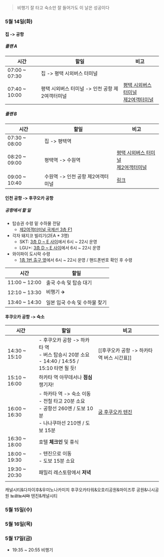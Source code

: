 > 비행기 잘 타고 숙소만 잘 들어가도 이 날은 성공이다
### 5월 14일(화)
#### 집 -> 공항
##### 플랜 A
| 시간            | 할일                           | 비고                                                                                                                                                                                                                                                                                                 |
| ------------- | ---------------------------- | -------------------------------------------------------------------------------------------------------------------------------------------------------------------------------------------------------------------------------------------------------------------------------------------------- |
| 07:00 ~ 07:30 | 집 -> 평택 시외버스 터미널             |                                                                                                                                                                                                                                                                                                    |
| 07:40 ~ 10:00 | 평택 시외버스 터미널 -> 인천 공항 제2여객터미널 | [평택 시외버스 터미널](https://transportation.asamaru.net/%EC%8B%9C%EC%99%B8%EB%B2%84%EC%8A%A4/%EC%8B%9C%EA%B0%84%ED%91%9C/%ED%8F%89%ED%83%9D%EC%8B%9C%EC%99%B8%EB%B2%84%EC%8A%A4%ED%84%B0%EB%AF%B8%EB%84%90/)<br>[제2여객터미널](https://www.jinair.com/promotion/event/BnmmebJXVmcmhRD?snsLang=ko_KR&ctrCd=KOR) |
##### 플랜 B
| 시간            | 할일                   | 비고                                                                                                                                                                                                                                                                                                                                                                     |
| ------------- | -------------------- | ---------------------------------------------------------------------------------------------------------------------------------------------------------------------------------------------------------------------------------------------------------------------------------------------------------------------------------------------------------------------- |
| 07:30 ~ 08:00 | 집 -> 평택역             |                                                                                                                                                                                                                                                                                                                                                                        |
| 08:20 ~ 09:00 | 평택역 -> 수원역           | [평택 시외버스 터미널](https://transportation.asamaru.net/%EC%8B%9C%EC%99%B8%EB%B2%84%EC%8A%A4/%EC%8B%9C%EA%B0%84%ED%91%9C/%ED%8F%89%ED%83%9D%EC%8B%9C%EC%99%B8%EB%B2%84%EC%8A%A4%ED%84%B0%EB%AF%B8%EB%84%90/)<br>[제2여객터미널](https://www.jinair.com/promotion/event/BnmmebJXVmcmhRD?snsLang=ko_KR&ctrCd=KOR)                                                                     |
| 09:00 ~ 10:40 | 수원역 -> 인천 공항 제2여객터미널 | [링크](<https://map.naver.com/p/directions/14137544.3950592,4476234.3926054,%EC%88%98%EC%9B%90%EC%97%AD%20(%EA%B3%A0%EC%86%8D%EC%B2%A0%EB%8F%84),19546226,PLACE_POI/14074642.548682,4504452.9559392,%EC%9D%B8%EC%B2%9C%EA%B5%AD%EC%A0%9C%EA%B3%B5%ED%95%AD%20%EC%A0%9C2%EC%97%AC%EA%B0%9D%ED%84%B0%EB%AF%B8%EB%84%90,1559888035,PLACE_POI/-/transit/0?c=16.00,0,0,0,dh>) |
#### 인천 공항 -> 후쿠오카 공항
##### 공항에서 할 일
- 탑승권 수령 밑 수하물 전달
	- [제2여객터미널 국제선 3층 F1](https://www.jinair.com/ready/counter) 
- 각자 돼지코 빌리기(2EA * 3명)
	- SKT: [3층 D ~ E 사이](https://www.tworld.co.kr/poc/html/center/CS4.4.7T.1T.html)에서 6시 ~ 22시 운영
	- LGU+: [3층 D ~ E 사이](https://www.lguplus.com/plan/roaming/support)에서 6시 ~ 22시 운영
- 와이파이 도시락 수령
	- [1층 1번 출구 옆](https://www.wifidosirak.com/v3/reserv_delieverplace.aspx#)에서 6시 ~ 22시 운영 / 핸드폰번호 확인 후 수령

| 시간            | 할일                |
| ------------- | ----------------- |
| 11:00 ~ 12:00 | 출국 수속 및 탑승 대기     |
| 12:10 ~ 13:30 | 비행기 ✈️            |
| 13:40 ~ 14:30 | 일본 입국 수속 및 수하물 찾기 |
#### 후쿠오카 공항 -> 숙소
| 시간            | 할일                                                                                     | 비고                                                                                                                                                                                                                                                                                                                                                                                                                                                                                                                                                                                  |
| ------------- | -------------------------------------------------------------------------------------- | ----------------------------------------------------------------------------------------------------------------------------------------------------------------------------------------------------------------------------------------------------------------------------------------------------------------------------------------------------------------------------------------------------------------------------------------------------------------------------------------------------------------------------------------------------------------------------------- |
| 14:30 ~ 15:10 | - 후쿠오카 공항 -> 하카타 역<br>- 버스 탑승시 20분 소요<br>- 14:40 / 14:55 / 15:10 타면 될 듯!               | [[후쿠오카 공항 -> 하카타역 버스 시간표]]                                                                                                                                                                                                                                                                                                                                                                                                                                                                                                                                                          |
| 15:10 ~ 16:00 | 하카타 역 아무데서나 **점심** 챙기자!                                                                |                                                                                                                                                                                                                                                                                                                                                                                                                                                                                                                                                                                     |
| 16:00 ~ 16:30 | - 하카타 역 -> 숙소 이동<br>- 전철 타고 20분 소요<br>  - 공항선 260엔 / 도보 10분<br>  - 나나쿠마선 210엔 / 도보 15분 | [굼 후쿠오카 텐진](<[굼 후쿠오카 텐진](https://www.agoda.com/ko-kr/toho-hotel-tenjin/hotel/fukuoka-jp.html?finalPriceView=1&isShowMobileAppPrice=false&cid=1891463&numberOfBedrooms=&familyMode=false&adults=3&children=0&rooms=1&maxRooms=0&checkIn=2024-05-14&isCalendarCallout=false&childAges=&numberOfGuest=0&missingChildAges=false&travellerType=3&showReviewSubmissionEntry=false&currencyCode=KRW&isFreeOccSearch=false&tag=45b17d1d-e0b0-fe2a-ce90-5513829d856b&isCityHaveAsq=false&tspTypes=17%2C5&los=4&searchrequestid=6abda69e-6002-4a33-ace9-ffb50f0d70ca&ds=fheTzf5wj%2BZvgP5K)>) |
| 16:30 ~ 18:00 | 호텔 **체크인** 및 휴식                                                                        |                                                                                                                                                                                                                                                                                                                                                                                                                                                                                                                                                                                     |
| 18:00 ~ 19:30 | - 텐진으로 이동<br>- 도보 15분 소요                                                               |                                                                                                                                                                                                                                                                                                                                                                                                                                                                                                                                                                                     |
| 19:30 ~ 20:30 | 패밀리 레스토랑에서 **저녁**                                                                      |                                                                                                                                                                                                                                                                                                                                                                                                                                                                                                                                                                                     |
|               |                                                                                        |                                                                                                                                                                                                                                                                                                                                                                                                                                                                                                                                                                                     |

캐널시티&다자이후&우미노나카미치 
후쿠오카타워&오호리공원&마이즈루 공원&니시공원 
~~노코노시마~~
텐진&캐널시티
### 5월 15일(수)

### 5월 16일(목)

### 5월 17일(금)
- 19:35 ~ 20:55 비행기